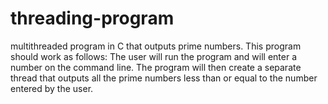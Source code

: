 # threading-program
 multithreaded program in C that outputs prime numbers. This program should work as follows: The user will run the program and will enter a number on the command line. The program will then create a separate thread that outputs all the prime numbers less than or equal to the number entered by the user. 
